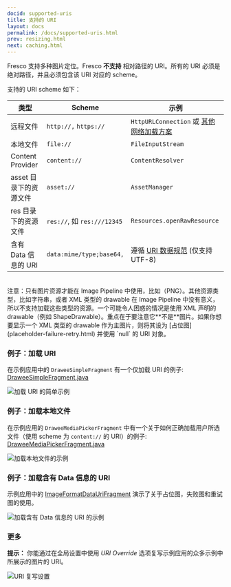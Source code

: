 ```yaml
---
docid: supported-uris
title: 支持的 URI
layout: docs
permalink: /docs/supported-uris.html
prev: resizing.html
next: caching.html
---
```


Fresco 支持多种图片定位。Fresco **不支持** 相对路径的 URI。所有的 URI 必须是绝对路径，并且必须包含该 URI 对应的 scheme。

支持的 URI scheme 如下：

| 类型 | Scheme | 示例
| ---------------- | ------- | ------------- |
| 远程文件 | `http://,` `https://` | `HttpURLConnection` 或 [其他网络加载方案](using-other-network-layers.html) |
| 本地文件 | `file://` | `FileInputStream` |
| Content Provider | `content://` | `ContentResolver` |
| asset 目录下的资源文件 | `asset://` | `AssetManager` |
| res 目录下的资源文件 | `res://`, 如 `res:///12345` | `Resources.openRawResource` |
| 含有 Data 信息的 URI | `data:mime/type;base64,` | 遵循 [URI 数据规范](http://tools.ietf.org/html/rfc2397) (仅支持 UTF-8) |

<br/>
注意：只有图片资源才能在 Image Pipeline 中使用，比如（PNG）。其他资源类型，比如字符串，或者 XML 类型的 drawable 在 Image Pipeline 中没有意义，所以不支持加载这些类型的资源。一个可能令人困惑的情况是使用 XML 声明的 drawable（例如 ShapeDrawable）。重点在于要注意它**不是**图片。如果你想要显示一个 XML 类型的 drawable 作为主图片，则将其设为 [占位图](placeholder-failure-retry.html) 并使用 `null` 的 URI 对象。

### 例子：加载 URI

在示例应用中的 `DraweeSimpleFragment` 有一个仅加载 URI 的例子: [DraweeSimpleFragment.java](https://github.com/facebook/fresco/blob/master/samples/showcase/src/main/java/com/facebook/fresco/samples/showcase/drawee/DraweeSimpleFragment.java)

![加载 URI 的简单示例](/static/images/docs/01-using-simpledraweeview-sample.png)

### 例子：加载本地文件

在示例应用的 `DraweeMediaPickerFragment` 中有一个关于如何正确加载用户所选文件（使用 scheme 为 `content://` 的 URI）的例子: [DraweeMediaPickerFragment.java](https://github.com/facebook/fresco/blob/master/samples/showcase/src/main/java/com/facebook/fresco/samples/showcase/drawee/DraweeMediaPickerFragment.java)

![加载本地文件的示例](/static/images/docs/01-supported-uris-sample-local-file.png)

### 例子：加载含有 Data 信息的 URI

示例应用中的 [ImageFormatDataUriFragment](https://github.com/facebook/fresco/blob/master/samples/showcase/src/main/java/com/facebook/fresco/samples/showcase/imageformat/datauri/ImageFormatDataUriFragment.java) 演示了关于占位图，失败图和重试图的使用。

![加载含有 Data 信息的 URI 的示例](/static/images/docs/01-supported-uris-sample-data-uri.png)

### 更多

**提示：** 你能通过在全局设置中使用 *URI Override* 选项复写示例应用的众多示例中所展示的图片的 URI。

![URI 复写设置](/static/images/docs/01-supported-uris-sample-override.png)